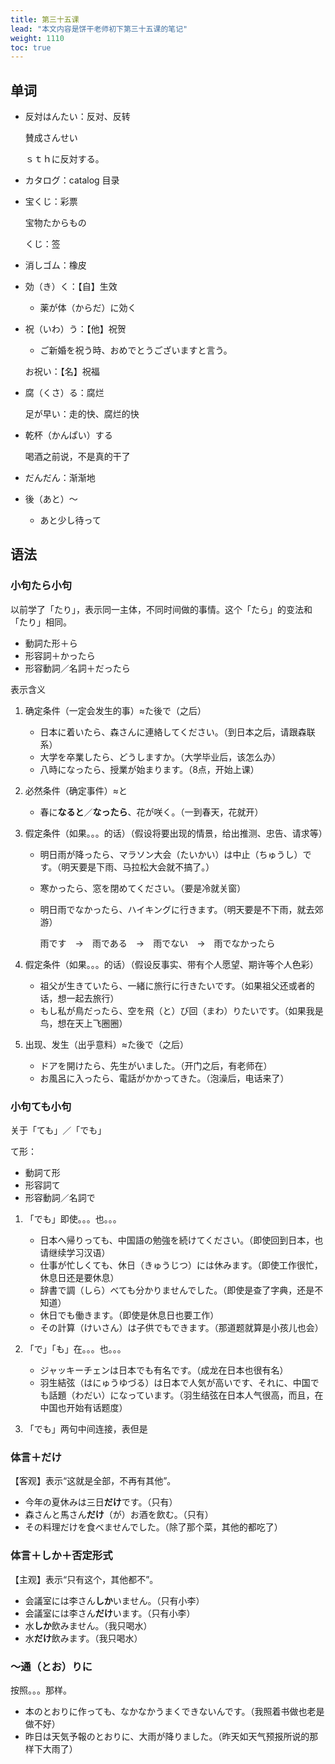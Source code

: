 ```yaml
---
title: 第三十五课
lead: "本文内容是饼干老师初下第三十五课的笔记"
weight: 1110
toc: true
---
```


## 单词

- 反対はんたい：反对、反转

  賛成さんせい

  ｓｔｈに反対する。

- カタログ：catalog 目录

- 宝くじ：彩票

  宝物たからもの

  くじ：签

- 消しゴム：橡皮

- 効（き）く：【自】生效

  - 薬が体（からだ）に効く

- 祝（いわ）う：【他】祝贺

  - ご新婚を祝う時、おめでとうございますと言う。

  お祝い：【名】祝福

- 腐（くさ）る：腐烂

  足が早い：走的快、腐烂的快

- 乾杯（かんぱい）する

  喝酒之前说，不是真的干了

- だんだん：渐渐地

- 後（あと）～

  - あと少し待って


## 语法

### 小句たら小句

以前学了「たり」，表示同一主体，不同时间做的事情。这个「たら」的变法和「たり」相同。

- 動詞た形＋ら
- 形容詞＋かったら
- 形容動詞／名詞＋だったら

表示含义

1. 确定条件（一定会发生的事）≈た後で（之后）

   - 日本に着いたら、森さんに連絡してください。（到日本之后，请跟森联系）
   - 大学を卒業したら、どうしますか。（大学毕业后，该怎么办）
   - 八時になったら、授業が始まります。（8点，开始上课）

2. 必然条件（确定事件）≈と

   - 春に**なると**／**なったら**、花が咲く。（一到春天，花就开）

3. 假定条件（如果。。。的话）（假设将要出现的情景，给出推测、忠告、请求等）

   - 明日雨が降ったら、マラソン大会（たいかい）は中止（ちゅうし）です。（明天要是下雨、马拉松大会就不搞了。）

   - 寒かったら、窓を閉めてください。（要是冷就关窗）

   - 明日雨でなかったら、ハイキングに行きます。（明天要是不下雨，就去郊游）

     雨です　→　雨である　→　雨でない　→　雨でなかったら

4. 假定条件（如果。。。的话）（假设反事实、带有个人愿望、期许等个人色彩）

   - 祖父が生きていたら、一緒に旅行に行きたいです。（如果祖父还或者的话，想一起去旅行）
   - もし私が鳥だったら、空を飛（と）び回（まわ）りたいです。（如果我是鸟，想在天上飞圈圈）

5. 出现、发生（出乎意料）≈た後で（之后）

   - ドアを開けたら、先生がいました。（开门之后，有老师在）
   - お風呂に入ったら、電話がかかってきた。（泡澡后，电话来了）

### 小句ても小句

关于「ても」／「でも」

て形：

- 動詞て形
- 形容詞て
- 形容動詞／名詞で

1. 「でも」即使。。。也。。。
   - 日本へ帰りっても、中国語の勉強を続けてください。（即使回到日本，也请继续学习汉语）
   - 仕事が忙しくても、休日（きゅうじつ）には休みます。（即使工作很忙，休息日还是要休息）
   - 辞書で調（しら）べても分かりませんでした。（即使是查了字典，还是不知道）
   - 休日でも働きます。（即使是休息日也要工作）
   - その計算（けいさん）は子供でもできます。（那道题就算是小孩儿也会）

2. 「で」「も」在。。。也。。。

   - ジャッキーチェンは日本でも有名です。（成龙在日本也很有名）
   - 羽生結弦（はにゅうゆづる）は日本で人気が高いです、それに、中国でも話題（わだい）になっています。（羽生结弦在日本人气很高，而且，在中国也开始有话题度）

3. 「でも」两句中间连接，表但是

### 体言＋だけ

【客观】表示“这就是全部，不再有其他”。

- 今年の夏休みは三日**だけ**です。（只有）
- 森さんと馬さん**だけ**（が）お酒を飲む。（只有）
- その料理だけを食べませんでした。（除了那个菜，其他的都吃了）

### 体言＋しか＋否定形式

【主观】表示“只有这个，其他都不”。

- 会議室には李さん**しか**いません。（只有小李）
- 会議室には李さん**だけ**います。（只有小李）
- 水**しか**飲みません。（我只喝水）
- 水**だけ**飲みます。（我只喝水）

### ～通（とお）りに

按照。。。那样。

- 本のとおりに作っても、なかなかうまくできないんです。（我照着书做也老是做不好）
- 昨日は天気予報のとおりに、大雨が降りました。（昨天如天气预报所说的那样下大雨了）





   

   

